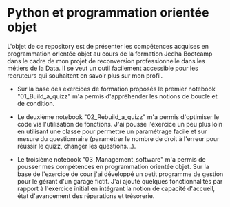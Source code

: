 # Python et programmation orientée objet

L'objet de ce repository est de présenter les compétences acquises en programmation orientée objet au cours de la formation Jedha Bootcamp dans le cadre de mon projet de reconversion professionnelle dans les métiers de la Data. Il se veut un outil facilement accessible pour les recruteurs qui souhaitent en savoir plus sur mon profil.

- Sur la base des exercices de formation proposés le premier notebook "01_Build_a_quizz" m'a permis d'appréhender les notions de boucle et de condition.

- Le deuxième notebook "02_Rebuild_a_quizz" m'a permis d'optimiser le code via l'utilisation de fonctions. J'ai poussé l'exercice un peu plus loin en utilisant une classe pour permettre un paramétrage facile et sur mesure du questionnaire (paramétrer le nombre de droit à l'erreur pour réussir le quizz, changer les questions...).

- Le troisième notebook "03_Management_software" m'a permis de pousser mes compétences en programmation orientée objet. Sur la base de l'exercice de cour j'ai développé un petit programme de gestion pour le gérant d'un garage fictif. J'ai ajouté quelques fonctionnalités par rapport à l'exercice initial en intégrant la notion de capacité d'accueil, état d'avancement des réparations et trésorerie.


